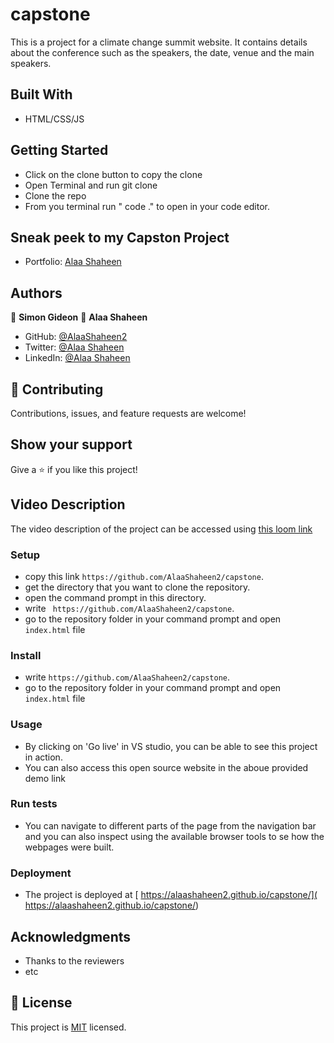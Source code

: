 # capstone

 This is a project for a climate change summit website. It contains details about the conference such as the speakers, the date, venue and the main speakers.


## Built With

- HTML/CSS/JS

## Getting Started

- Click on the clone button to copy the clone
- Open Terminal and run git clone <copied address>
- Clone the repo
- From you terminal run " code ." to open in your code editor.

## Sneak peek to my Capston Project

- Portfolio: [Alaa Shaheen](https://github.com/AlaaShaheen2/capstone)


## Authors
👤 **Simon Gideon**
👤 **Alaa Shaheen**

- GitHub: [@AlaaShaheen2](https://github.com/AlaaShaheen2)
- Twitter: [@Alaa Shaheen](https://twitter.com/AlaaShaheen93)
- LinkedIn: [@Alaa Shaheen](https://www.linkedin.com/in/alaa-shaheen-879140240/)

## 🤝 Contributing

Contributions, issues, and feature requests are welcome!

## Show your support

Give a ⭐️ if you like this project!

## Video Description 
The video description of the  project can be accessed using [this loom link](https://www.loom.com/share/a90404d1d1f040e28e4eb93dd5cfd3c5)

### Setup
- copy this link `https://github.com/AlaaShaheen2/capstone`.
- get the directory that you want to clone the repository.
- open the command prompt in this directory.
- write ` https://github.com/AlaaShaheen2/capstone`.
- go to the repository folder in your command prompt and open `index.html` file
### Install
- write `https://github.com/AlaaShaheen2/capstone`.
- go to the repository folder in your command prompt and open `index.html` file
### Usage
- By clicking on 'Go live' in VS studio, you can be able to see this project in action.
- You can also access this open source website in the aboue provided demo link
### Run tests
- You can navigate to different parts of the page from the navigation bar and you can also inspect using the available browser tools to se how the webpages were built.
### Deployment
- The project is deployed at [ https://alaashaheen2.github.io/capstone/]( https://alaashaheen2.github.io/capstone/)


## Acknowledgments

- Thanks to the reviewers
- etc

## 📝 License

This project is [MIT](./MIT.md) licensed.
